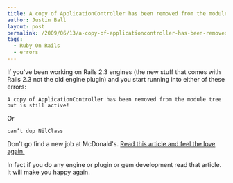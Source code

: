 ```yaml
---
title: A copy of ApplicationController has been removed from the module tree but is still active! And can’t dup NilClass
author: Justin Ball
layout: post
permalink: /2009/06/13/a-copy-of-applicationcontroller-has-been-removed-from-the-module-tree-but-is-still-active-and-can%e2%80%99t-dup-nilclass/
tags:
  - Ruby On Rails
  - errors
---
```


If you've been working on Rails 2.3 engines (the new stuff that comes with Rails 2.3 not the old engine plugin) and you start running into either of these errors:

    A copy of ApplicationController has been removed from the module tree but is still active!


Or

    can’t dup NilClass


Don't go find a new job at McDonald's. [Read this article and feel the love again.][1]

 [1]: http://strd6.com/?p=250

In fact if you do any engine or plugin or gem development read that article. It will make you happy again.
